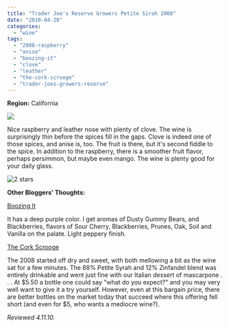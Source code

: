 ```yaml
---
title: "Trader Joe's Reserve Growers Petite Sirah 2008"
date: "2010-04-28"
categories:
  - "wine"
tags:
  - "2008-raspberry"
  - "anise"
  - "boozing-it"
  - "clove"
  - "leather"
  - "the-cork-scrooge"
  - "trader-joes-growers-reserve"
---
```


**Region:** California

![](https://thegourmez-wpmedia.s3.amazonaws.com/2024/07/traderjoespetitesyrah.jpg)

Nice raspberry and leather nose with plenty of clove. The wine is surprisingly thin before the spices fill in the gaps. Clove is indeed one of those spices, and anise is, too. The fruit is there, but it's second fiddle to the spice. In addition to the raspberry, there is a smoother fruit flavor, perhaps persimmon, but maybe even mango. The wine is plenty good for your daily glass.




<div class="caption">

![2 stars](http://s3.amazonaws.com/thegourmez-wpmedia/2009/02/rating_chicken11.gif "rating_chicken11")</div>
  **Other Bloggers' Thoughts:**

[Boozing It](http://www.boozingit.com/2010/01/2008-trader-joes-petite-sirah-growers.html)

It has a deep purple color. I get aromas of Dusty Gummy Bears, and Blackberries, flavors of Sour Cherry, Blackberries, Prunes, Oak, Soil and Vanilla on the palate. Light peppery finish.

[The Cork Scrooge](http://thecorkscrooge.com/2010/03/09/three-up-three-down-two-close-calls-and-one-clear-strike-out/)

The 2008 started off dry and sweet, with both mellowing a bit as the wine sat for a few minutes. The 88% Petite Syrah and 12% Zinfandel blend was entirely drinkable and went just fine with our Italian dessert of mascarpone . . . At $5.50 a bottle one could say "what do you expect?" and you may very well want to give it a try yourself. However, even at this bargain price, there are better bottles on the market today that succeed where this offering fell short (and even for $5, who wants a mediocre wine?).

_Reviewed 4.11.10._
